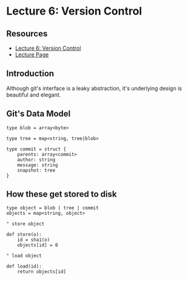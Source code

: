 Lecture 6: Version Control
===

Resources
---

- [Lecture 6: Version
    Control][1]
- [Lecture
    Page][2]

[1]: https://www.youtube.com/watch?v=2sjqTHE0zok
[2]: https://missing.csail.mit.edu/2020/version-control/

Introduction
---

Although git's interface is a leaky abstraction, it's underlying design is
beautiful and elegant.

Git's Data Model
---

```text
type blob = array<byte>

type tree = map<string, tree|blob>

type commit = struct {
    parents: array<commit>
    author: string
    message: string
    snapshot: tree
}
```

How these get stored to disk
---

```text
type object = blob | tree | commit
objects = map<string, object>

" store object

def store(o):
    id = sha1(o)
    objects[id] = 0

" load object

def load(id):
    return objects[id]
```

